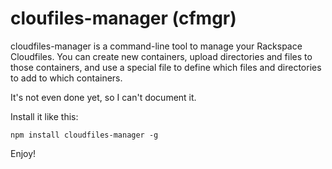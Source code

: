 # cloufiles-manager (cfmgr)

cloudfiles-manager is a command-line tool to manage your Rackspace Cloudfiles. You can create new
containers, upload directories and files to those containers, and use a special file to define which
files and directories to add to which containers.

It's not even done yet, so I can't document it.

Install it like this:

    npm install cloudfiles-manager -g

Enjoy!